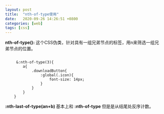```yaml
---
layout: post
title:  "nth-of-type使用"
date:   2020-09-26 14:26:51 +0800
categories: [web]
tags: [css]	
---
```


   <strong> nth-of-type(): </strong>   这个CSS伪类，针对具有一组兄弟节点的标签，用n来筛选一组兄弟节点的位置。
   
```

     &:nth-of-type(3){
	    a{
		    .downloadButton{
			    :global(.icon){
				    font-size: 14px;
				}
			}
		}
	}

```

<strong> :nth-last-of-type(an+b) </strong> 基本上和 <strong> :nth-of-type </strong>  但是是从结尾处反序计数。

